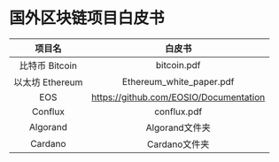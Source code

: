# 国外区块链项目白皮书

|     项目名      |                 白皮书                 |
| :-------------: | :------------------------------------: |
| 比特币 Bitcoin  |              bitcoin.pdf               |
| 以太坊 Ethereum |        Ethereum_white_paper.pdf        |
|       EOS       | https://github.com/EOSIO/Documentation |
|     Conflux     |              conflux.pdf               |
|    Algorand     |             Algorand文件夹             |
|     Cardano     |             Cardano文件夹              |